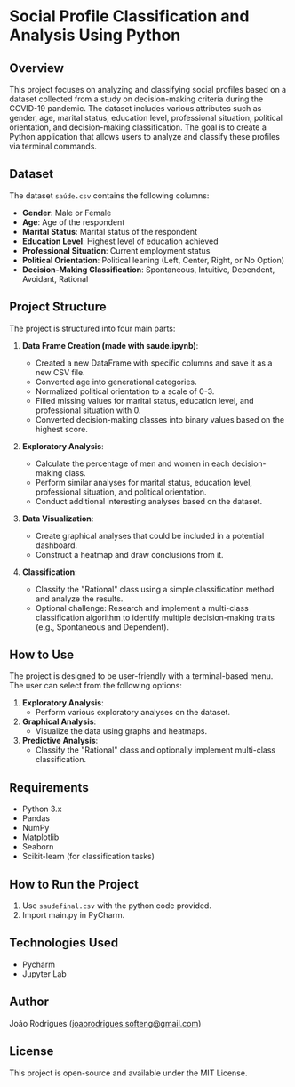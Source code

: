 # Social Profile Classification and Analysis Using Python

## Overview
This project focuses on analyzing and classifying social profiles based on a dataset collected from a study on decision-making criteria during the COVID-19 pandemic. The dataset includes various attributes such as gender, age, marital status, education level, professional situation, political orientation, and decision-making classification. The goal is to create a Python application that allows users to analyze and classify these profiles via terminal commands.

## Dataset
The dataset `saúde.csv` contains the following columns:
- **Gender**: Male or Female
- **Age**: Age of the respondent
- **Marital Status**: Marital status of the respondent
- **Education Level**: Highest level of education achieved
- **Professional Situation**: Current employment status
- **Political Orientation**: Political leaning (Left, Center, Right, or No Option)
- **Decision-Making Classification**: Spontaneous, Intuitive, Dependent, Avoidant, Rational

## Project Structure
The project is structured into four main parts:

1. **Data Frame Creation (made with saude.ipynb)**:
   - Created a new DataFrame with specific columns and save it as a new CSV file.
   - Converted age into generational categories.
   - Normalized political orientation to a scale of 0-3.
   - Filled missing values for marital status, education level, and professional situation with 0.
   - Converted decision-making classes into binary values based on the highest score.

2. **Exploratory Analysis**:
   - Calculate the percentage of men and women in each decision-making class.
   - Perform similar analyses for marital status, education level, professional situation, and political orientation.
   - Conduct additional interesting analyses based on the dataset.

3. **Data Visualization**:
   - Create graphical analyses that could be included in a potential dashboard.
   - Construct a heatmap and draw conclusions from it.

4. **Classification**:
   - Classify the "Rational" class using a simple classification method and analyze the results.
   - Optional challenge: Research and implement a multi-class classification algorithm to identify multiple decision-making traits (e.g., Spontaneous and Dependent).

## How to Use
The project is designed to be user-friendly with a terminal-based menu. The user can select from the following options:
1. **Exploratory Analysis**:
   - Perform various exploratory analyses on the dataset.
2. **Graphical Analysis**:
   - Visualize the data using graphs and heatmaps.
3. **Predictive Analysis**:
   - Classify the "Rational" class and optionally implement multi-class classification.

## Requirements
- Python 3.x
- Pandas
- NumPy
- Matplotlib
- Seaborn
- Scikit-learn (for classification tasks)

## How to Run the Project
1. Use `saudefinal.csv` with the python code provided.
2. Import main.py in PyCharm.

## Technologies Used
- Pycharm
- Jupyter Lab

## Author
João Rodrigues (joaorodrigues.softeng@gmail.com)

## License
This project is open-source and available under the MIT License.
